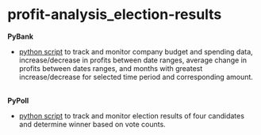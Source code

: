 # profit-analysis_election-results

<b>PyBank</b> <br>
<ul>
  <li>
<a href="https://github.com/cspence001/profit-analysis_election-results/blob/main/PyBank/main.py">python script</a> to track and monitor company budget and spending data, increase/decrease in profits between date ranges, average change in profits between dates ranges, and months with greatest increase/decrease for selected time period and corresponding amount. </li></ul>

<br />
<b>PyPoll</b> <br>
<ul>
  <li>
<a href="https://github.com/cspence001/profit-analysis_election-results/blob/main/PyPoll/main.py">python script</a> to track and monitor election results of four candidates and determine winner based on vote counts. </li> </ul>
